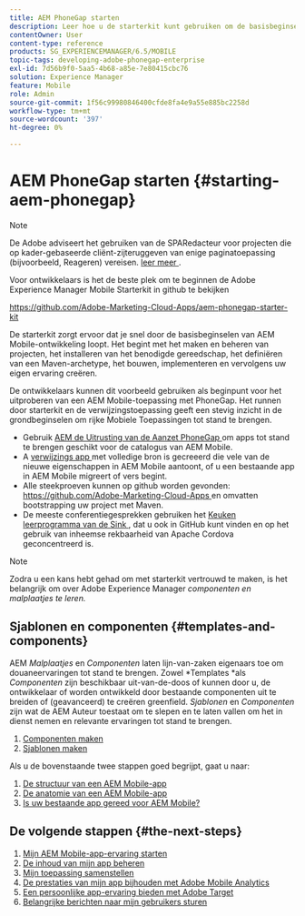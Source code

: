 ```yaml
---
title: AEM PhoneGap starten
description: Leer hoe u de starterkit kunt gebruiken om de basisbeginselen van Adobe Experience Manager Mobile-ontwikkeling te leren kennen.
contentOwner: User
content-type: reference
products: SG_EXPERIENCEMANAGER/6.5/MOBILE
topic-tags: developing-adobe-phonegap-enterprise
exl-id: 7d56b9f0-5aa5-4b68-a85e-7e80415cbc76
solution: Experience Manager
feature: Mobile
role: Admin
source-git-commit: 1f56c99980846400cfde8fa4e9a55e885bc2258d
workflow-type: tm+mt
source-wordcount: '397'
ht-degree: 0%

---
```


# AEM PhoneGap starten {#starting-aem-phonegap}

>[!NOTE]
>
>De Adobe adviseert het gebruiken van de SPARedacteur voor projecten die op kader-gebaseerde cliënt-zijteruggeven van enige paginatoepassing (bijvoorbeeld, Reageren) vereisen. [ leer meer ](/help/sites-developing/spa-overview.md).

Voor ontwikkelaars is het de beste plek om te beginnen de Adobe Experience Manager Mobile Starterkit in github te bekijken

https://github.com/Adobe-Marketing-Cloud-Apps/aem-phonegap-starter-kit

De starterkit zorgt ervoor dat je snel door de basisbeginselen van AEM Mobile-ontwikkeling loopt. Het begint met het maken en beheren van projecten, het installeren van het benodigde gereedschap, het definiëren van een Maven-archetype, het bouwen, implementeren en vervolgens uw eigen ervaring creëren.

De ontwikkelaars kunnen dit voorbeeld gebruiken als beginpunt voor het uitproberen van een AEM Mobile-toepassing met PhoneGap. Het runnen door starterkit en de verwijzingstoepassing geeft een stevig inzicht in de grondbeginselen om rijke Mobiele Toepassingen tot stand te brengen.

* Gebruik [ AEM de Uitrusting van de Aanzet PhoneGap ](https://github.com/Adobe-Marketing-Cloud-Apps/aem-phonegap-starter-kit) om apps tot stand te brengen geschikt voor de catalogus van AEM Mobile.
* A [ verwijzings app ](https://github.com/Adobe-Marketing-Cloud-Apps/aem-mobile-hybrid-reference) met volledige bron is gecreeerd die vele van de nieuwe eigenschappen in AEM Mobile aantoont, of u een bestaande app in AEM Mobile migreert of vers begint.
* Alle steekproeven kunnen op github worden gevonden: [ https://github.com/Adobe-Marketing-Cloud-Apps ](https://github.com/Adobe-Marketing-Cloud-Apps) en omvatten bootstrapping uw project met Maven.
* De meeste conferentiegesprekken gebruiken het [ Keuken leerprogramma van de Sink ](https://github.com/blefebvre/aem-phonegap-kitchen-sink), dat u ook in GitHub kunt vinden en op het gebruik van inheemse rekbaarheid van Apache Cordova geconcentreerd is.

>[!NOTE]
>
>Zodra u een kans hebt gehad om met starterkit vertrouwd te maken, is het belangrijk om over Adobe Experience Manager *componenten en malplaatjes te leren.*

## Sjablonen en componenten {#templates-and-components}

AEM *Malplaatjes* en *Componenten* laten lijn-van-zaken eigenaars toe om douaneervaringen tot stand te brengen. Zowel *Templates *als *Componenten* zijn beschikbaar uit-van-de-doos of kunnen door u, de ontwikkelaar of worden ontwikkeld door bestaande componenten uit te breiden of (geavanceerd) te creëren greenfield. *Sjablonen* en *Componenten* zijn wat de AEM Auteur toestaat om te slepen en te laten vallen om het in dienst nemen en relevante ervaringen tot stand te brengen.

1. [Componenten maken](/help/sites-developing/components.md)
1. [Sjablonen maken](/help/sites-developing/templates.md)

Als u de bovenstaande twee stappen goed begrijpt, gaat u naar:

1. [De structuur van een AEM Mobile-app](/help/mobile/phonegap-structure-an-app.md)
1. [De anatomie van een AEM Mobile-app](/help/mobile/phonegap-apps-arch.md)
1. [Is uw bestaande app gereed voor AEM Mobile?](/help/mobile/phonegap-adding-content-to-imported-app.md)

## De volgende stappen {#the-next-steps}

1. [Mijn AEM Mobile-app-ervaring starten](/help/mobile/starting-aem-phonegap-app.md)
1. [De inhoud van mijn app beheren](/help/mobile/phonegap-manage-app-content.md)
1. [Mijn toepassing samenstellen](/help/mobile/building-app-mobile-phonegap.md)
1. [De prestaties van mijn app bijhouden met Adobe Mobile Analytics](/help/mobile/phonegap-intro-to-app-analytics.md)
1. [Een persoonlijke app-ervaring bieden met Adobe Target](/help/mobile/phonegap-aem-mobile-content-personalization.md)
1. [Belangrijke berichten naar mijn gebruikers sturen](/help/mobile/phonegap-push-notifications.md)
